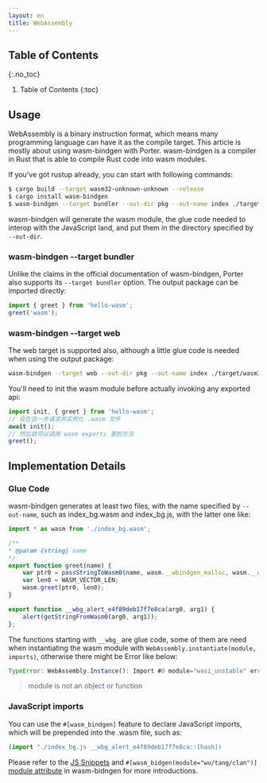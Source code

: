 ```yaml
---
layout: en
title: WebAssembly
---
```


## Table of Contents
{:.no_toc}

1. Table of Contents
{:toc}

## Usage

WebAssembly is a binary instruction format, which means many programming language can have it as the compile target. This article is mostly about using wasm-bindgen with Porter. wasm-bindgen is a compiler in Rust that is able to compile Rust code into wasm modules.

If you've got rustup already, you can start with following commands:

```bash
$ cargo build --target wasm32-unknown-unknown --release
$ cargo install wasm-bindgen
$ wasm-bindgen --target bundler --out-dir pkg --out-name index ./target/wasm32-unknown-unknown/release/hello_world.wasm
```

wasm-bindgen will generate the wasm module, the glue code needed to interop with the JavaScript land, and put them in the directory specified by `--out-dir`.

### wasm-bindgen --target bundler

Unlike the claims in the official documentation of wasm-bindgen, Porter also supports its `--target bundler` option. The output package can be imported directly:

```js
import { greet } from 'hello-wasm';
greet('wasm');
```

### wasm-bindgen --target web

The web target is supported also, although a little glue code is needed when using the output package:

```bash
wasm-bindgen --target web --out-dir pkg --out-name index ./target/wasm32-unknown-unknown/release/hello_world.wasm
```

You'll need to init the wasm module before actually invoking any exported api:

```js
import init, { greet } from 'hello-wasm';
// 会在这一步请求并实例化 .wasm 文件
await init();
// 然后就可以调用 wasm exports 里的方法
greet();
```

## Implementation Details

### Glue Code

wasm-bindgen generates at least two files, with the name specified by `--out-name`, such as index_bg.wasm and index_bg.js, with the latter one like:

```javascript
import * as wasm from './index_bg.wasm';

/**
* @param {string} name
*/
export function greet(name) {
    var ptr0 = passStringToWasm0(name, wasm.__wbindgen_malloc, wasm.__wbindgen_realloc);
    var len0 = WASM_VECTOR_LEN;
    wasm.greet(ptr0, len0);
}

export function __wbg_alert_e4f89deb17f7e8ca(arg0, arg1) {
    alert(getStringFromWasm0(arg0, arg1));
};
```

The functions starting with `__wbg_` are glue code, some of them are need when instantiating the wasm module with `WebAssembly.instantiate(module, imports)`, otherwise there might be Error like below:

```javascript
TypeError: WebAssembly.Instance(): Import #0 module="wasi_unstable" error: module is not an object or function
```

> module is not an object or function

### JavaScript imports

You can use the `#[wasm_bindgen]` feature to declare JavaScript imports, which will be prepended into the .wasm file, such as:

```javascript
(import "./index_bg.js __wbg_alert_e4f89deb17f7e8ca::[hash])
```

Please refer to the [JS Snippets](https://rustwasm.github.io/docs/wasm-bindgen/reference/js-snippets.html) and `#[wasm_bidgen(module="wu/tang/clan")]` [module attribute](https://rustwasm.github.io/wasm-bindgen/reference/attributes/on-js-imports/module.html) in wasm-bidngen for more introductions.
